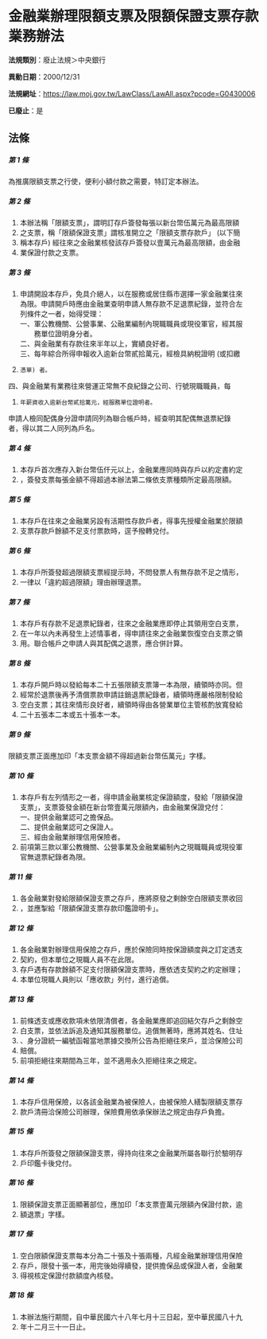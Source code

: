 # 金融業辦理限額支票及限額保證支票存款業務辦法

**法規類別**：廢止法規＞中央銀行

**異動日期**：2000/12/31  

**法規網址**：https://law.moj.gov.tw/LawClass/LawAll.aspx?pcode=G0430006

**已廢止**：是



## 法條
##### 第 1 條
為推廣限額支票之行使，便利小額付款之需要，特訂定本辦法。

##### 第 2 條
1. 本辦法稱「限額支票」，謂明訂存戶簽發每張以新台幣伍萬元為最高限額
1. 之支票，稱「限額保證支票」謂核准開立之「限額支票存款戶」 (以下簡
1. 稱本存戶) 經往來之金融業核發該存戶簽發以壹萬元為最高限額，由金融
1. 業保證付款之支票。

##### 第 3 條
1. 申請開設本存戶，免具介絕人，以在服務或居住縣市選擇一家金融業往來  
為限。申請開戶時應由金融業查明申請人無存款不足退票紀錄，並符合左  
列條件之一者，始得受理：  
一、軍公教機關、公營事業、公融業編制內現職職員或現役軍官，經其服  
　　務單位證明身分者。  
二、與金融業有存款往來半年以上，實績良好者。  
三、每年綜合所得申報收入逾新台幣貳拾萬元，經檢具納稅證明 (或扣繳
1.     憑單) 者。  
四、與金融業有業務往來營運正常無不良紀錄之公司、行號現職職員，每
1.     年薪資收入逾新台幣貳拾萬元，經服務單位證明者。  
申請人檢同配偶身分證申請同列為聯合帳戶時，經查明其配偶無退票紀錄  
者，得以其二人同列為戶名。

##### 第 4 條
1. 本存戶首次應存入新台幣伍仟元以上，金融業應同時與存戶以約定書約定
1. ，簽發支票每張金額不得超過本辦法第二條依支票種類所定最高限額。

##### 第 5 條
1. 本存戶在往來之金融業另設有活期性存款戶者，得事先授權金融業於限額
1. 支票存款戶餘額不足支付票款時，逕予撥轉兌付。

##### 第 6 條
1. 本存戶所簽發超過限額支票經提示時，不問發票人有無存款不足之情形，
1. 一律以「違約超過限額」理由辦理退票。

##### 第 7 條
1. 本存戶有存款不足退票紀錄者，往來之金融業應即停止其領用空白支票，
1. 在一年以內未再發生上述情事者，得申請往來之金融業恢復空白支票之領
1. 用。聯合帳戶之申請人與其配偶之退票，應合併計算。

##### 第 8 條
1. 本存戶開戶時以發給每本二十五張限額支票簿一本為限，續領時亦同。但
1. 經常於退票後再予清償票款申請註銷退票紀錄者，續領時應嚴格限制發給
1. 空白支票；其往來情形良好者，續領時得由各營業單位主管核酌放寬發給
1. 二十五張本二本或五十張本一本。

##### 第 9 條
限額支票正面應加印「本支票金額不得超過新台幣伍萬元」字樣。

##### 第 10 條
1. 本存戶有左列情形之一者，得申請金融業核定保證額度，發給「限額保證  
支票」，支票簽發金額在新台幣壹萬元限額內，由金融業保證兌付：  
一、提供金融業認可之擔保品。  
二、提供金融業認可之保證人。  
三、經由金融業辦理信用保險者。
1. 前項第三款以軍公教機關、公營事業及金融業編制內之現職職員或現役軍  
官無退票紀錄者為限。

##### 第 11 條
1. 各金融業對發給限額保證支票之存戶，應將原發之剩餘空白限額支票收回
1. ，並應掣給「限額保證支票存款印鑑證明卡」。

##### 第 12 條
1. 各金融業對辦理信用保險之存戶，應於保險同時按保證額度與之訂定透支
1. 契約，但本單位之現職人員不在此限。
1. 存戶遇有存款餘額不足支付限額保證支票時，應依透支契約之約定辦理；
1. 本單位現職人員則以「應收款」列付，進行追償。

##### 第 13 條
1. 前條透支或應收款項未依限清償者，各金融業應即追回結欠存戶之剩餘空
1. 白支票，並依法訴追及通知其服務單位。追償無著時，應將其姓名、住址
1. 、身分證統一編號函報當地票據交換所公告為拒絕往來戶，並洽保險公司
1. 賠償。
1. 前項拒絕往來期間為三年，並不適用永久拒絕往來之規定。

##### 第 14 條
1. 本存戶信用保險，以各該金融業為被保險人，由被保險人繕製限額支票存
1. 款戶清冊洽保險公司辦理，保險費用依承保辦法之規定由存戶負擔。

##### 第 15 條
1. 本存戶所簽發之限額保證支票，得持向往來之金融業所屬各聯行於驗明存
1. 戶印鑑卡後兌付。

##### 第 16 條
1. 限額保證支票正面顯著部位，應加印「本支票壹萬元限額內保證付款，逾
1. 額退票」字樣。

##### 第 17 條
1. 空白限額保證支票每本分為二十張及十張兩種，凡經金融業辦理信用保險
1. 存戶，限發十張一本，用完後始得續發，提供擔保品或保證人者，金融業
1. 得視核定保證付款額度內核發。

##### 第 18 條
1. 本辦法施行期間，自中華民國六十八年七月十三日起，至中華民國八十九
1. 年十二月三十一日止。



